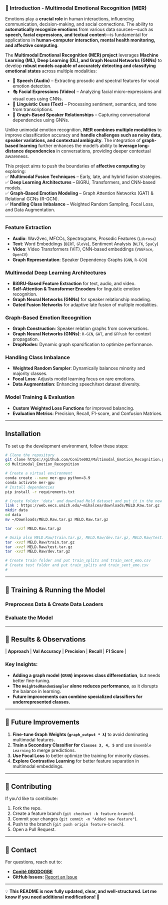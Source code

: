 ### **📌 Introduction - Multimodal Emotional Recognition (MER)**  

Emotions play a **crucial role** in human interactions, influencing communication, decision-making, and social connections. The ability to **automatically recognize emotions** from various data sources—such as **speech, facial expressions, and textual content**—is fundamental for applications in **human-computer interaction, mental health monitoring, and affective computing**.  

The **Multimodal Emotional Recognition (MER) project** leverages **Machine Learning (ML), Deep Learning (DL), and Graph Neural Networks (GNNs)** to develop **robust models capable of accurately detecting and classifying emotional states** across multiple modalities:  

- 🎤 **Speech (Audio)** – Extracting prosodic and spectral features for vocal emotion detection.  
- 🎭 **Facial Expressions (Video)** – Analyzing facial micro-expressions and visual cues using CNNs.  
- 📝 **Linguistic Cues (Text)** – Processing sentiment, semantics, and tone from transcriptions.  
- 🔗 **Graph-Based Speaker Relationships** – Capturing conversational dependencies using GNNs.  

Unlike unimodal emotion recognition, **MER combines multiple modalities** to improve classification accuracy and **handle challenges such as noisy data, speaker variations, and contextual ambiguity**. The integration of **graph-based learning** further enhances the model’s ability to **leverage long-distance dependencies** in conversations, providing deeper contextual awareness.  

This project aims to push the boundaries of **affective computing** by exploring:  
✅ **Multimodal Fusion Techniques** – Early, late, and hybrid fusion strategies.  
✅ **Deep Learning Architectures** – BiGRU, Transformers, and CNN-based models.  
✅ **Graph-Based Emotion Modeling** – Graph Attention Networks (GAT) & Relational GCNs (R-GCN).  
✅ **Handling Class Imbalance** – Weighted Random Sampling, Focal Loss, and Data Augmentation.  






---

### **Feature Extraction**
- **Audio**: Wav2vec, MFCCs, Spectrograms, Prosodic Features (`Librosa`)
- **Text**: Word Embeddings (`BERT`, `GloVe`), Sentiment Analysis (`NLTK`, `SpaCy`)
- **Video**: Video Transformers (ViT), CNN-based embeddings (`VGGFace`, `OpenCV`)
- **Graph Representation**: Speaker Dependency Graphs (`GNN`, `R-GCN`)

### **Multimodal Deep Learning Architectures**
- **BiGRU-Based Feature Extraction** for text, audio, and video.
- **Self-Attention & Transformer Encoders** for linguistic emotion recognition.
- **Graph Neural Networks (GNNs)** for speaker relationship modeling.
- **Gated Fusion Networks** for adaptive late fusion of multiple modalities.

### **Graph-Based Emotion Recognition**
- **Graph Construction**: Speaker relation graphs from conversations.
- **Graph Neural Networks (GNNs)**: `R-GCN`, `GAT`, and `GFPush` for context propagation.
- **DropNodes**: Dynamic graph sparsification to optimize performance.

### **Handling Class Imbalance**
- **Weighted Random Sampler**: Dynamically balances minority and majority classes.
- **Focal Loss**: Adjusts model learning focus on rare emotions.
- **Data Augmentation**: Enhancing speech/text dataset diversity.

### **Model Training & Evaluation**
- **Custom Weighted Loss Functions** for improved balancing.
- **Evaluation Metrics**: Precision, Recall, F1-score, and Confusion Matrices.


---

## **Installation**
To set up the development environment, follow these steps:

```bash
# Clone the repository
git clone https://github.com/Conite002/Multimodal_Emotion_Recognition.git
cd Multimodal_Emotion_Recognition

# Create a virtual environment
conda create --name mer-gpu python=3.9
conda activate mer-gpu  
# Install dependencies
pip install -r requirements.txt

# Create folder 'data' and download Meld dataset and put it in the new folder.
link : https://web.eecs.umich.edu/~mihalcea/downloads/MELD.Raw.tar.gz
mkdir data
cd data
mv ~/Downloads/MELD.Raw.tar.gz MELD.Raw.tar.gz

tar -xvzf MELD.Raw.tar.gz

# Unzip also MELD.Raw/train.tar.gz, MELD.Raw/dev.tar.gz, MELD.Raw/test.tar.gz in MELD.Raw
tar -xvzf MELD.Raw/train.tar.gz
tar -xvzf MELD.Raw/test.tar.gz
tar -xvzf MELD.Raw/dev.tar.gz

# Create train folder and put train_splits and train_sent_emo.csv
# Create test folder and put train_splits and train_sent_emo.csv
# 
```

---

## **📌 Training & Running the Model**
### **Preprocess Data & Create Data Loaders**


### **Evaluate the Model**

---

## **📌 Results & Observations**
| **Approach** | **Val Accuracy** | **Precision** | **Recall** | **F1 Score** |

### **Key Insights:**
- **Adding a graph model (`GRNN`) improves class differentiation**, but needs better fine-tuning.
- **The `WeightedRandomSampler` alone reduces performance**, as it disrupts the balance in learning.
- **Future improvements can combine specialized classifiers for underrepresented classes.**

---

## **📌 Future Improvements**
1. **Fine-tune Graph Weights (`graph_output * λ`)** to avoid dominating multimodal features.
2. **Train a Secondary Classifier for `Classes 3, 4, 5`** and use `Ensemble Learning` to merge predictions.
3. **Use Focal Loss** to better optimize the training for minority classes.
4. **Explore Contrastive Learning** for better feature separation in multimodal embeddings.

---

## **📌 Contributing**
If you'd like to contribute:
1. Fork the repo.
2. Create a feature branch (`git checkout -b feature-branch`).
3. Commit your changes (`git commit -m "Added new feature"`).
4. Push to the branch (`git push origin feature-branch`).
5. Open a Pull Request.

---

## **📌 Contact**
For questions, reach out to:
- **[Conité GBODOGBE](mailto:dsconite@gmail.com)**
- **GitHub Issues:** [Report an Issue](https://github.com/Conite002/MER-project/issues)

---

💡 **This README is now fully updated, clear, and well-structured. Let me know if you need additional modifications! 🚀**